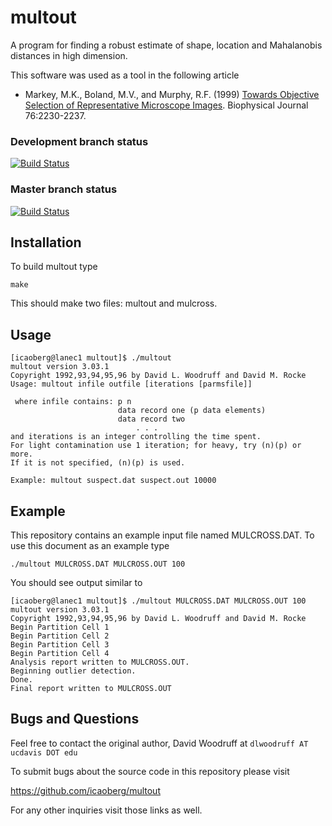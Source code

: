 multout
=======
A program for finding a robust estimate of shape, location and Mahalanobis distances in high dimension.

This software was used as a tool in the following article

* Markey, M.K., Boland, M.V., and Murphy, R.F. (1999) [Towards Objective Selection of Representative 
Microscope Images](http://murphylab.web.cmu.edu/publications/72-markey1999.pdf). Biophysical Journal 
76:2230-2237.
 
### Development branch status
[![Build 
Status](https://travis-ci.org/icaoberg/multout.svg?branch=dev)](https://travis-ci.org/icaoberg/multout)

### Master branch status
[![Build 
Status](https://travis-ci.org/icaoberg/multout.svg?branch=master)](https://travis-ci.org/icaoberg/multout)

Installation
------------
To build multout type

```
make
```

This should make two files: multout and mulcross.

Usage
-----
```
[icaoberg@lanec1 multout]$ ./multout  
multout version 3.03.1
Copyright 1992,93,94,95,96 by David L. Woodruff and David M. Rocke
Usage: multout infile outfile [iterations [parmsfile]]

 where infile contains: p n
                        data record one (p data elements)
                        data record two
                            . . . 
and iterations is an integer controlling the time spent.
For light contamination use 1 iteration; for heavy, try (n)(p) or more.
If it is not specified, (n)(p) is used.

Example: multout suspect.dat suspect.out 10000
```

Example
-------
This repository contains an example input file named MULCROSS.DAT. To use this document as an example
type

```
./multout MULCROSS.DAT MULCROSS.OUT 100
```

You should see output similar to 

```
[icaoberg@lanec1 multout]$ ./multout MULCROSS.DAT MULCROSS.OUT 100
multout version 3.03.1
Copyright 1992,93,94,95,96 by David L. Woodruff and David M. Rocke
Begin Partition Cell 1
Begin Partition Cell 2
Begin Partition Cell 3
Begin Partition Cell 4
Analysis report written to MULCROSS.OUT.
Beginning outlier detection.
Done.
Final report written to MULCROSS.OUT
```

Bugs and Questions
------------------
Feel free to contact the original author, David Woodruff at `dlwoodruff AT ucdavis DOT edu`

To submit bugs about the source code in this repository please visit

https://github.com/icaoberg/multout

For any other inquiries visit those links as well.
